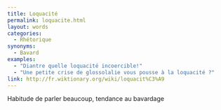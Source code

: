 ```yaml
---
title: Loquacité
permalink: loquacite.html
layout: words
categories:
  - Rhétorique
synonyms:
  - Bavard
examples:
  - "Diantre quelle loquacité incoercible!"
  - "Une petite crise de glossolalie vous pousse à la loquacité ?"
link: http://fr.wiktionary.org/wiki/loquacit%C3%A9
---
```


Habitude de parler beaucoup, tendance au bavardage
